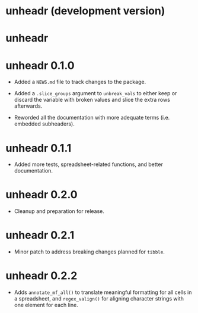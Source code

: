 # unheadr (development version)

# unheadr 

# unheadr 0.1.0

* Added a `NEWS.md` file to track changes to the package.
* Added a `.slice_groups` argument to `unbreak_vals` to either keep or discard the variable with broken values and slice the extra rows afterwards. 

* Reworded all the documentation with more adequate terms (i.e. embedded subheaders).

# unheadr 0.1.1
* Added more tests, spreadsheet-related functions, and better documentation.

# unheadr 0.2.0
* Cleanup and preparation for release.

# unheadr 0.2.1
* Minor patch to address breaking changes planned for `tibble`. 

# unheadr 0.2.2
* Adds `annotate_mf_all()` to translate meaningful formatting for all cells in a spreadsheet, and `regex_valign()` for aligning character strings with one element for each line.
